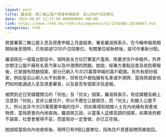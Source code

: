 ```yaml
---
layout: post
title: 羅淑佩：第二輪公屋戶資產申報結束　逾1200戶交回單位
date: 2024-06-07 11:37:04.000000000 +08:00
link: https://news.rthk.hk/rthk/ch/component/k2/1756480-20240607.htm
categories: rthk
---
```


房屋署第二輪公屋入息及資產申報上月底結束，署長羅淑佩表示，在今輪申報周期開始後至現時，已有超過1200戶交回單位，有關單位經執修後，就可作重新分配。　　

羅淑佩在一個電台節目中，現時是全方位打擊富戶濫用，除要求住戶申報外，外界亦關注公屋戶擁有名貴汽車以及中港牌的問題。她說，經署方重點巡查及收到舉報後，已掌握有問題個案，部分已納入今次25萬需申報的富戶範圍。另外有部份個案，例如皇后山邨入伙不到兩年，但有住戶被指擁有名車或中港牌，當局將調查他們如何能通過入息及資產審查，以及是否有個案涉及虛報。

被問到近日受媒體關注的「何伯」及「何太」個案，羅淑佩表示，有從媒體及網上注意到「何伯」並非公屋住戶，所以不應在公屋居住，而「何太」則搬入公屋不久，所以並非今次25萬需要申報的住戶，但如果得知相關人士在內地擁有資產或物資，當局將會向內地查詢。羅淑佩又說，以當事人這樣高調的個案，如果政府都不調查，社會會覺得不妥，而當局亦一定會做，亦已正在做。

她說經當局向內地查核後，現時已有9個公屋單位，因為住戶資產超標而被收回。
